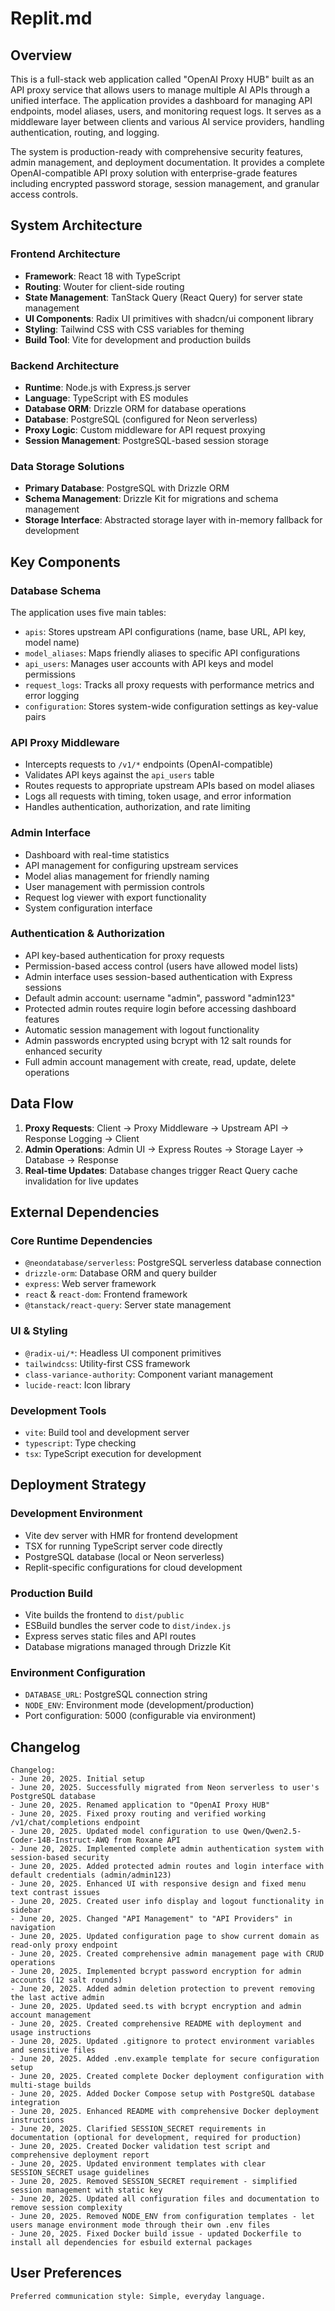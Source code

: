 # Replit.md

## Overview

This is a full-stack web application called "OpenAI Proxy HUB" built as an API proxy service that allows users to manage multiple AI APIs through a unified interface. The application provides a dashboard for managing API endpoints, model aliases, users, and monitoring request logs. It serves as a middleware layer between clients and various AI service providers, handling authentication, routing, and logging.

The system is production-ready with comprehensive security features, admin management, and deployment documentation. It provides a complete OpenAI-compatible API proxy solution with enterprise-grade features including encrypted password storage, session management, and granular access controls.

## System Architecture

### Frontend Architecture
- **Framework**: React 18 with TypeScript
- **Routing**: Wouter for client-side routing
- **State Management**: TanStack Query (React Query) for server state management
- **UI Components**: Radix UI primitives with shadcn/ui component library
- **Styling**: Tailwind CSS with CSS variables for theming
- **Build Tool**: Vite for development and production builds

### Backend Architecture
- **Runtime**: Node.js with Express.js server
- **Language**: TypeScript with ES modules
- **Database ORM**: Drizzle ORM for database operations
- **Database**: PostgreSQL (configured for Neon serverless)
- **Proxy Logic**: Custom middleware for API request proxying
- **Session Management**: PostgreSQL-based session storage

### Data Storage Solutions
- **Primary Database**: PostgreSQL with Drizzle ORM
- **Schema Management**: Drizzle Kit for migrations and schema management
- **Storage Interface**: Abstracted storage layer with in-memory fallback for development

## Key Components

### Database Schema
The application uses five main tables:
- `apis`: Stores upstream API configurations (name, base URL, API key, model name)
- `model_aliases`: Maps friendly aliases to specific API configurations
- `api_users`: Manages user accounts with API keys and model permissions
- `request_logs`: Tracks all proxy requests with performance metrics and error logging
- `configuration`: Stores system-wide configuration settings as key-value pairs

### API Proxy Middleware
- Intercepts requests to `/v1/*` endpoints (OpenAI-compatible)
- Validates API keys against the `api_users` table
- Routes requests to appropriate upstream APIs based on model aliases
- Logs all requests with timing, token usage, and error information
- Handles authentication, authorization, and rate limiting

### Admin Interface
- Dashboard with real-time statistics
- API management for configuring upstream services
- Model alias management for friendly naming
- User management with permission controls
- Request log viewer with export functionality
- System configuration interface

### Authentication & Authorization
- API key-based authentication for proxy requests
- Permission-based access control (users have allowed model lists)
- Admin interface uses session-based authentication with Express sessions
- Default admin account: username "admin", password "admin123"
- Protected admin routes require login before accessing dashboard features
- Automatic session management with logout functionality
- Admin passwords encrypted using bcrypt with 12 salt rounds for enhanced security
- Full admin account management with create, read, update, delete operations

## Data Flow

1. **Proxy Requests**: Client → Proxy Middleware → Upstream API → Response Logging → Client
2. **Admin Operations**: Admin UI → Express Routes → Storage Layer → Database → Response
3. **Real-time Updates**: Database changes trigger React Query cache invalidation for live updates

## External Dependencies

### Core Runtime Dependencies
- `@neondatabase/serverless`: PostgreSQL serverless database connection
- `drizzle-orm`: Database ORM and query builder
- `express`: Web server framework
- `react` & `react-dom`: Frontend framework
- `@tanstack/react-query`: Server state management

### UI & Styling
- `@radix-ui/*`: Headless UI component primitives
- `tailwindcss`: Utility-first CSS framework
- `class-variance-authority`: Component variant management
- `lucide-react`: Icon library

### Development Tools
- `vite`: Build tool and development server
- `typescript`: Type checking
- `tsx`: TypeScript execution for development

## Deployment Strategy

### Development Environment
- Vite dev server with HMR for frontend development
- TSX for running TypeScript server code directly
- PostgreSQL database (local or Neon serverless)
- Replit-specific configurations for cloud development

### Production Build
- Vite builds the frontend to `dist/public`
- ESBuild bundles the server code to `dist/index.js`
- Express serves static files and API routes
- Database migrations managed through Drizzle Kit

### Environment Configuration
- `DATABASE_URL`: PostgreSQL connection string
- `NODE_ENV`: Environment mode (development/production)
- Port configuration: 5000 (configurable via environment)

## Changelog

```
Changelog:
- June 20, 2025. Initial setup
- June 20, 2025. Successfully migrated from Neon serverless to user's PostgreSQL database
- June 20, 2025. Renamed application to "OpenAI Proxy HUB"
- June 20, 2025. Fixed proxy routing and verified working /v1/chat/completions endpoint
- June 20, 2025. Updated model configuration to use Qwen/Qwen2.5-Coder-14B-Instruct-AWQ from Roxane API
- June 20, 2025. Implemented complete admin authentication system with session-based security
- June 20, 2025. Added protected admin routes and login interface with default credentials (admin/admin123)
- June 20, 2025. Enhanced UI with responsive design and fixed menu text contrast issues
- June 20, 2025. Created user info display and logout functionality in sidebar
- June 20, 2025. Changed "API Management" to "API Providers" in navigation
- June 20, 2025. Updated configuration page to show current domain as read-only proxy endpoint
- June 20, 2025. Created comprehensive admin management page with CRUD operations
- June 20, 2025. Implemented bcrypt password encryption for admin accounts (12 salt rounds)
- June 20, 2025. Added admin deletion protection to prevent removing the last active admin
- June 20, 2025. Updated seed.ts with bcrypt encryption and admin account management
- June 20, 2025. Created comprehensive README with deployment and usage instructions
- June 20, 2025. Updated .gitignore to protect environment variables and sensitive files
- June 20, 2025. Added .env.example template for secure configuration setup
- June 20, 2025. Created complete Docker deployment configuration with multi-stage builds
- June 20, 2025. Added Docker Compose setup with PostgreSQL database integration
- June 20, 2025. Enhanced README with comprehensive Docker deployment instructions
- June 20, 2025. Clarified SESSION_SECRET requirements in documentation (optional for development, required for production)
- June 20, 2025. Created Docker validation test script and comprehensive deployment report
- June 20, 2025. Updated environment templates with clear SESSION_SECRET usage guidelines
- June 20, 2025. Removed SESSION_SECRET requirement - simplified session management with static key
- June 20, 2025. Updated all configuration files and documentation to remove session complexity
- June 20, 2025. Removed NODE_ENV from configuration templates - let users manage environment mode through their own .env files
- June 20, 2025. Fixed Docker build issue - updated Dockerfile to install all dependencies for esbuild external packages
```

## User Preferences

```
Preferred communication style: Simple, everyday language.
```